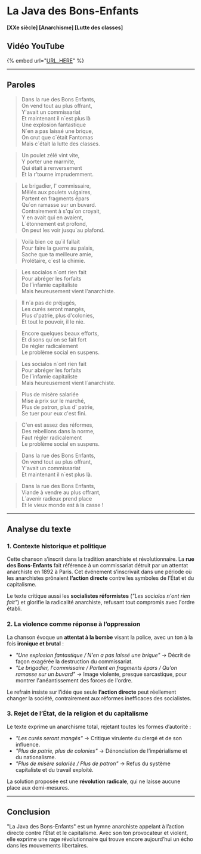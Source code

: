 # **La Java des Bons-Enfants**  
**[XXe siècle] [Anarchisme] [Lutte des classes]**  

## **Vidéo YouTube**  
{% embed url="[URL_HERE](https://www.youtube.com/watch?v=tDfH6PinENg)" %}

---

## **Paroles**  

> Dans la rue des Bons Enfants,  
> On vend tout au plus offrant,  
> Y'avait un commissariat  
> Et maintenant il n´est plus là  
> Une explosion fantastique  
> N´en a pas laissé une brique,  
> On crut que c´était Fantomas  
> Mais c´était la lutte des classes.  

> Un poulet zélé vint vite,  
> Y porter une marmite,  
> Qui était à renversement  
> Et la r'tourne imprudemment.  

> Le brigadier, l' commissaire,  
> Mêlés aux poulets vulgaires,  
> Partent en fragments épars  
> Qu´on ramasse sur un buvard.  
> Contrairement à s'qu´on croyait,  
> Y en avait qui en avaient,  
> L´étonnement est profond,  
> On peut les voir jusqu´au plafond.  

> Voilà bien ce qu´il fallait  
> Pour faire la guerre au palais,  
> Sache que ta meilleure amie,  
> Prolétaire, c´est la chimie.  

> Les socialos n´ont rien fait  
> Pour abréger les forfaits  
> De l´infamie capitaliste  
> Mais heureusement vient l'anarchiste.  

> Il n´a pas de préjugés,  
> Les curés seront mangés,  
> Plus d'patrie, plus d'colonies,  
> Et tout le pouvoir, il le nie.  

> Encore quelques beaux efforts,  
> Et disons qu´on se fait fort  
> De régler radicalement  
> Le problème social en suspens.  

> Les socialos n´ont rien fait  
> Pour abréger les forfaits  
> De l´infamie capitaliste  
> Mais heureusement vient l´anarchiste.  

> Plus de misère salariée  
> Mise à prix sur le marché,  
> Plus de patron, plus d' patrie,  
> Se tuer pour eux c'est fini.  

> C'en est assez des réformes,  
> Des rebellions dans la norme,  
> Faut régler radicalement  
> Le problème social en suspens.  

> Dans la rue des Bons Enfants,  
> On vend tout au plus offrant,  
> Y'avait un commissariat  
> Et maintenant il n´est plus là.  

> Dans la rue des Bons Enfants,  
> Viande à vendre au plus offrant,  
> L´avenir radieux prend place  
> Et le vieux monde est à la casse !  

---

## **Analyse du texte**  

### **1. Contexte historique et politique**  
Cette chanson s’inscrit dans la tradition anarchiste et révolutionnaire. La **rue des Bons-Enfants** fait référence à un commissariat détruit par un attentat anarchiste en 1892 à Paris. Cet événement s’inscrivait dans une période où les anarchistes prônaient **l’action directe** contre les symboles de l’État et du capitalisme.  

Le texte critique aussi les **socialistes réformistes** (*"Les socialos n'ont rien fait"*) et glorifie la radicalité anarchiste, refusant tout compromis avec l'ordre établi.  

### **2. La violence comme réponse à l’oppression**  
La chanson évoque un **attentat à la bombe** visant la police, avec un ton à la fois **ironique et brutal** :  

- *"Une explosion fantastique / N'en a pas laissé une brique"* → Décrit de façon exagérée la destruction du commissariat.  
- *"Le brigadier, l'commissaire / Partent en fragments épars / Qu'on ramasse sur un buvard"* → Image violente, presque sarcastique, pour montrer l'anéantissement des forces de l'ordre.  

Le refrain insiste sur l’idée que seule **l’action directe** peut réellement changer la société, contrairement aux réformes inefficaces des socialistes.  

### **3. Rejet de l’État, de la religion et du capitalisme**  
Le texte exprime un anarchisme total, rejetant toutes les formes d’autorité :  

- *"Les curés seront mangés"* → Critique virulente du clergé et de son influence.  
- *"Plus de patrie, plus de colonies"* → Dénonciation de l’impérialisme et du nationalisme.  
- *"Plus de misère salariée / Plus de patron"* → Refus du système capitaliste et du travail exploité.  

La solution proposée est une **révolution radicale**, qui ne laisse aucune place aux demi-mesures.  

---

## **Conclusion**  
"La Java des Bons-Enfants" est un hymne anarchiste appelant à l’action directe contre l’État et le capitalisme. Avec son ton provocateur et violent, elle exprime une rage révolutionnaire qui trouve encore aujourd’hui un écho dans les mouvements libertaires.  

